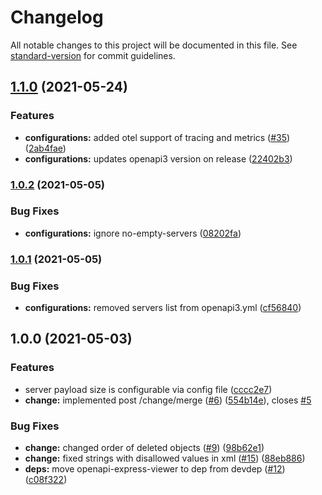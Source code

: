 # Changelog

All notable changes to this project will be documented in this file. See [standard-version](https://github.com/conventional-changelog/standard-version) for commit guidelines.

## [1.1.0](https://github.com/MapColonies/change-merger/compare/v1.0.2...v1.1.0) (2021-05-24)


### Features

* **configurations:** added otel support of tracing and metrics ([#35](https://github.com/MapColonies/change-merger/issues/35)) ([2ab4fae](https://github.com/MapColonies/change-merger/commit/2ab4fae566b591d66a2da3d786074b33645a61bc))
* **configurations:** updates openapi3 version on release ([22402b3](https://github.com/MapColonies/change-merger/commit/22402b33a77e300d6639ffff3cf4738499475fc4))

### [1.0.2](https://github.com/MapColonies/change-merger/compare/v1.0.1...v1.0.2) (2021-05-05)


### Bug Fixes

* **configurations:** ignore no-empty-servers ([08202fa](https://github.com/MapColonies/change-merger/commit/08202faa26bde0f6730e0bdd978953d4c00b0249))

### [1.0.1](https://github.com/MapColonies/change-merger/compare/v1.0.0...v1.0.1) (2021-05-05)


### Bug Fixes

* **configurations:** removed servers list from openapi3.yml ([cf56840](https://github.com/MapColonies/change-merger/commit/cf5684069190be8c2102f1e41e3ceaddf4adf128))

## 1.0.0 (2021-05-03)


### Features

* server payload size is configurable via config file ([cccc2e7](https://github.com/MapColonies/change-merger/commit/cccc2e7ee795f8c9215ee70ed9f6bbc413094a74))
* **change:** implemented post /change/merge ([#6](https://github.com/MapColonies/change-merger/issues/6)) ([554b14e](https://github.com/MapColonies/change-merger/commit/554b14e8f46f07323358c4896d9b38d092261d42)), closes [#5](https://github.com/MapColonies/change-merger/issues/5)


### Bug Fixes

* **change:** changed order of deleted objects ([#9](https://github.com/MapColonies/change-merger/issues/9)) ([98b62e1](https://github.com/MapColonies/change-merger/commit/98b62e1a3a0bbd415c59e059b1f0a9aea8796eeb))
* **change:** fixed strings with disallowed values in xml ([#15](https://github.com/MapColonies/change-merger/issues/15)) ([88eb886](https://github.com/MapColonies/change-merger/commit/88eb886446da5e16ef0f73146995e5a7d696123d))
* **deps:** move openapi-express-viewer to dep from devdep ([#12](https://github.com/MapColonies/change-merger/issues/12)) ([c08f322](https://github.com/MapColonies/change-merger/commit/c08f32257cbb21b989c836de2692821393ad2b3a))
